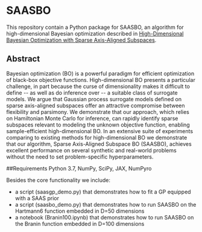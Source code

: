 # SAASBO

This repository contain a Python package
for SAASBO, an algorithm for high-dimensional Bayesian optimization described in
[High-Dimensional Bayesian Optimization with Sparse Axis-Aligned Subspaces](https://arxiv.org/abs/2103.00349).

## Abstract

Bayesian optimization (BO) is a powerful paradigm for efficient optimization of black-box objective functions. High-dimensional BO presents a particular challenge, in part because the curse of dimensionality makes it difficult to define -- as well as do inference over -- a suitable class of surrogate models. We argue that Gaussian process surrogate models defined on sparse axis-aligned subspaces offer an attractive compromise between flexibility and parsimony. We demonstrate that our approach, which relies on Hamiltonian Monte Carlo for inference, can rapidly identify sparse subspaces relevant to modeling the unknown objective function, enabling sample-efficient high-dimensional BO. In an extensive suite of experiments comparing to existing methods for high-dimensional BO we demonstrate that our algorithm, Sparse Axis-Aligned Subspace BO (SAASBO), achieves excellent performance on several synthetic and real-world problems without the need to set problem-specific hyperparameters.

##Requirements
Python 3.7, NumPy, SciPy, JAX, NumPyro

Besides the core functionality we include:
- a script (saasgp_demo.py) that demonstrates how to fit a GP equipped with a SAAS prior
- a script (saasbo_demo.py) that demonstrates how to run SAASBO on the Hartmann6 function embedded in D=50 dimensions 
- a notebook (Branin100.ipynb) that demonstrates how to run SAASBO on the Branin function embedded in D=100 dimensions
